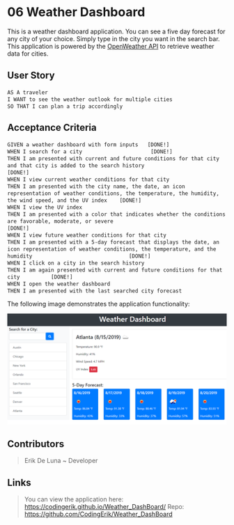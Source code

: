 # 06 Weather Dashboard

This is a weather dashboard application. You can see a five day forecast for any city of your choice.
Simply type in the city you want in the search bar. This application is powered by the [OpenWeather API](https://openweathermap.org/api) to retrieve weather data for cities.

## User Story

```
AS A traveler
I WANT to see the weather outlook for multiple cities
SO THAT I can plan a trip accordingly
```

## Acceptance Criteria

```
GIVEN a weather dashboard with form inputs   [DONE!]
WHEN I search for a city                      [DONE!]
THEN I am presented with current and future conditions for that city and that city is added to the search history                               [DONE!]
WHEN I view current weather conditions for that city   
THEN I am presented with the city name, the date, an icon representation of weather conditions, the temperature, the humidity, the wind speed, and the UV index    [DONE!]
WHEN I view the UV index
THEN I am presented with a color that indicates whether the conditions are favorable, moderate, or severe                                                               [DONE!]
WHEN I view future weather conditions for that city
THEN I am presented with a 5-day forecast that displays the date, an icon representation of weather conditions, the temperature, and the humidity                               [DONE!]
WHEN I click on a city in the search history                                
THEN I am again presented with current and future conditions for that city          [DONE!]
WHEN I open the weather dashboard
THEN I am presented with the last searched city forecast
```

The following image demonstrates the application functionality:

![weather dashboard demo](./Assets/06-server-side-apis-homework-demo.png)

## Contributors

> Erik De Luna ~ Developer 

## Links

> You can view the application here: https://codingerik.github.io/Weather_DashBoard/
> Repo: https://github.com/CodingErik/Weather_DashBoard
